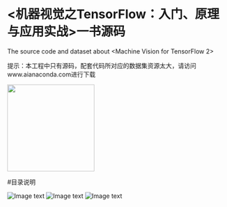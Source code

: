 # <机器视觉之TensorFlow：入门、原理与应用实战>一书源码
The source code and dataset about &lt;Machine Vision for TensorFlow 2>



提示：本工程中只有源码，配套代码所对应的数据集资源太大，请访问www.aianaconda.com进行下载

<img src="https://github.com/aianaconda/Machine-Vision-for-TensorFlow-2.x-/blob/master/jiqishijue.jpg" width="200" />


#目录说明

![Image text](https://github.com/aianaconda/Machine-Vision-for-TensorFlow-2.x-/blob/master/1.png)
![Image text](https://github.com/aianaconda/Machine-Vision-for-TensorFlow-2.x-/blob/master/2.png)
![Image text](https://github.com/aianaconda/Machine-Vision-for-TensorFlow-2.x-/blob/master/3.png)
